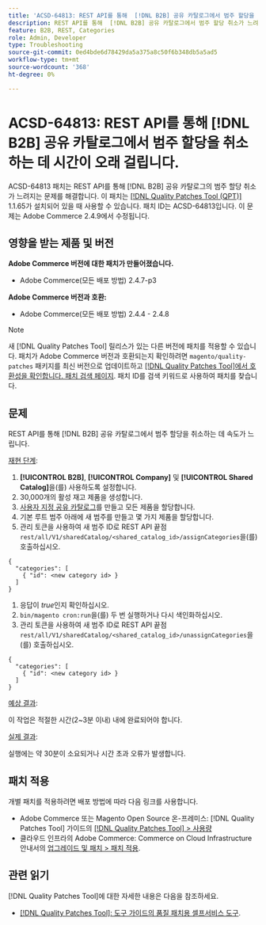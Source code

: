 ```yaml
---
title: 'ACSD-64813: REST API를 통해  [!DNL B2B] 공유 카탈로그에서 범주 할당을 취소하는 데 시간이 오래 걸립니다.'
description: REST API를 통해  [!DNL B2B] 공유 카탈로그에서 범주 할당 취소가 느려지는 Adobe Commerce 문제를 해결하려면 ACSD-64813 패치를 적용합니다.
feature: B2B, REST, Categories
role: Admin, Developer
type: Troubleshooting
source-git-commit: 0ed4bde6d78429da5a375a8c50f6b348db5a5ad5
workflow-type: tm+mt
source-wordcount: '368'
ht-degree: 0%

---
```



# ACSD-64813: REST API를 통해 [!DNL B2B] 공유 카탈로그에서 범주 할당을 취소하는 데 시간이 오래 걸립니다.

ACSD-64813 패치는 REST API를 통해 [!DNL B2B] 공유 카탈로그의 범주 할당 취소가 느려지는 문제를 해결합니다. 이 패치는 [[!DNL Quality Patches Tool (QPT)]](/help/tools/quality-patches-tool/quality-patches-tool-to-self-serve-quality-patches.md) 1.1.65가 설치되어 있을 때 사용할 수 있습니다. 패치 ID는 ACSD-64813입니다. 이 문제는 Adobe Commerce 2.4.9에서 수정됩니다.

## 영향을 받는 제품 및 버전

**Adobe Commerce 버전에 대한 패치가 만들어졌습니다.**

* Adobe Commerce(모든 배포 방법) 2.4.7-p3

**Adobe Commerce 버전과 호환:**

* Adobe Commerce(모든 배포 방법) 2.4.4 - 2.4.8

>[!NOTE]
>
>새 [!DNL Quality Patches Tool] 릴리스가 있는 다른 버전에 패치를 적용할 수 있습니다. 패치가 Adobe Commerce 버전과 호환되는지 확인하려면 `magento/quality-patches` 패키지를 최신 버전으로 업데이트하고 [[!DNL Quality Patches Tool]에서 호환성을 확인합니다. 패치 검색 페이지](https://experienceleague.adobe.com/tools/commerce-quality-patches/index.html). 패치 ID를 검색 키워드로 사용하여 패치를 찾습니다.

## 문제

REST API를 통해 [!DNL B2B] 공유 카탈로그에서 범주 할당을 취소하는 데 속도가 느립니다.

<u>재현 단계</u>:

1. **[!UICONTROL B2B]**, **[!UICONTROL Company]** 및 **[!UICONTROL Shared Catalog]**&#x200B;을(를) 사용하도록 설정합니다.
1. 30,000개의 활성 재고 제품을 생성합니다.
1. [사용자 지정 공유 카탈로그](https://experienceleague.adobe.com/en/docs/commerce-admin/b2b/shared-catalogs/catalog-shared#actions-controls)를 만들고 모든 제품을 할당합니다.
1. 기본 루트 범주 아래에 새 범주를 만들고 몇 가지 제품을 할당합니다.
1. 관리 토큰을 사용하여 새 범주 ID로 REST API 끝점 `rest/all/V1/sharedCatalog/<shared_catalog_id>/assignCategories`을(를) 호출하십시오.

```
{
  "categories": [
    { "id": <new category id> }
  ]
}
```

1. 응답이 *true*&#x200B;인지 확인하십시오.
1. `bin/magento cron:run`을(를) 두 번 실행하거나 다시 색인화하십시오.
1. 관리 토큰을 사용하여 새 범주 ID로 REST API 끝점 `rest/all/V1/sharedCatalog/<shared_catalog_id>/unassignCategories`을(를) 호출하십시오.

```
{
  "categories": [
    { "id": <new category id> }
  ]
}
```

<u>예상 결과</u>:

이 작업은 적절한 시간(2~3분 이내) 내에 완료되어야 합니다.

<u>실제 결과</u>:

실행에는 약 30분이 소요되거나 시간 초과 오류가 발생합니다.

## 패치 적용

개별 패치를 적용하려면 배포 방법에 따라 다음 링크를 사용합니다.

* Adobe Commerce 또는 Magento Open Source 온-프레미스: [!DNL Quality Patches Tool] 가이드의 [[!DNL Quality Patches Tool] > 사용량](/help/tools/quality-patches-tool/usage.md)
* 클라우드 인프라의 Adobe Commerce: Commerce on Cloud Infrastructure 안내서의 [업그레이드 및 패치 > 패치 적용](https://experienceleague.adobe.com/docs/commerce-cloud-service/user-guide/develop/upgrade/apply-patches.html).

## 관련 읽기

[!DNL Quality Patches Tool]에 대한 자세한 내용은 다음을 참조하세요.

* [[!DNL Quality Patches Tool]: 도구 가이드의 품질 패치용 셀프서비스 도구](/help/tools/quality-patches-tool/quality-patches-tool-to-self-serve-quality-patches.md).
